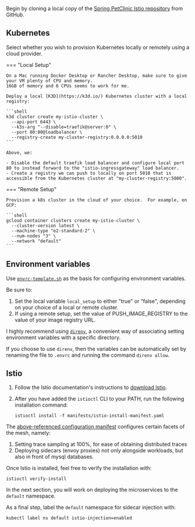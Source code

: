 
Begin by cloning a local copy of the [Spring PetClinic Istio repository](https://github.com/spring-petclinic/spring-petclinic-istio) from GitHub.

## Kubernetes

Select whether you wish to provision Kubernetes locally or remotely using a cloud provider.

=== "Local Setup"

    On a Mac running Docker Desktop or Rancher Desktop, make sure to give your VM plenty of CPU and memory.
    16GB of memory and 6 CPUs seems to work for me.

    Deploy a local [K3D](https://k3d.io/) Kubernetes cluster with a local registry:

    ```shell
    k3d cluster create my-istio-cluster \
      --api-port 6443 \
      --k3s-arg "--disable=traefik@server:0" \
      --port 80:80@loadbalancer \
      --registry-create my-cluster-registry:0.0.0.0:5010
    ```

    Above, we:

    - Disable the default traefik load balancer and configure local port 80 to instead forward to the "istio-ingressgateway" load balancer.
    - Create a registry we can push to locally on port 5010 that is accessible from the Kubernetes cluster at "my-cluster-registry:5000".

=== "Remote Setup"

    Provision a k8s cluster in the cloud of your choice.  For example, on GCP:

    ```shell
    gcloud container clusters create my-istio-cluster \
      --cluster-version latest \
      --machine-type "e2-standard-2" \
      --num-nodes "3" \
      --network "default"
    ```

## Environment variables

Use [`envrc-template.sh`](https://github.com/spring-petclinic/spring-petclinic-istio/blob/master/envrc-template.sh) as the basis for configuring environment variables.

Be sure to:

1. Set the local variable `local_setup` to either "true" or "false", depending on your choice of a local or remote cluster.
1. If using a remote setup, set the value of PUSH_IMAGE_REGISTRY to the value of your image registry URL.

I highly recommend using [`direnv`](https://direnv.net/), a convenient way of associating setting environment variables with a specific directory.

If you choose to use `direnv`, then the variables can be automatically set by renaming the file to `.envrc` and running the command `direnv allow`.

## Istio

1. Follow the Istio documentation's instructions to [download Istio](https://istio.io/latest/docs/setup/getting-started/#download).

1. After you have added the `istioctl` CLI to your PATH, run the following installation command:

    ```shell
    istioctl install -f manifests/istio-install-manifest.yaml
    ```

The [above-referenced configuration manifest](https://github.com/spring-petclinic/spring-petclinic-istio/blob/master/manifests/istio-install-manifest.yaml) configures certain facets of the mesh, namely:

1. Setting trace sampling at 100%, for ease of obtaining distributed traces
1. Deploying sidecars (envoy proxies) not only alongside workloads, but also in front of mysql databases.

Once Istio is installed, feel free to verify the installation with:

```shell
istioctl verify-install
```

In the next section, you will work on deploying the microservices to the `default` namespace.

As a final step, label the `default` namespace for sidecar injection with:

```shell
kubectl label ns default istio-injection=enabled
```